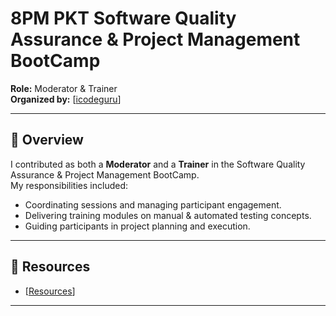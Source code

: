# 8PM PKT Software Quality Assurance & Project Management BootCamp

**Role:** Moderator & Trainer  
**Organized by:** [[icodeguru](https://icode.guru/)]

---

## 📌 Overview
I contributed as both a **Moderator** and a **Trainer** in the Software Quality Assurance & Project Management BootCamp.  
My responsibilities included:
- Coordinating sessions and managing participant engagement.
- Delivering training modules on manual & automated testing concepts.
- Guiding participants in project planning and execution.

---

## 📂 Resources
- [[Resources](https://docs.google.com/spreadsheets/d/1t5sld3cnvPUBL__O4ee4ijUojrcRJIS0TN_3wNfzgh4/edit?pli=1&gid=0#gid=0)]

---

